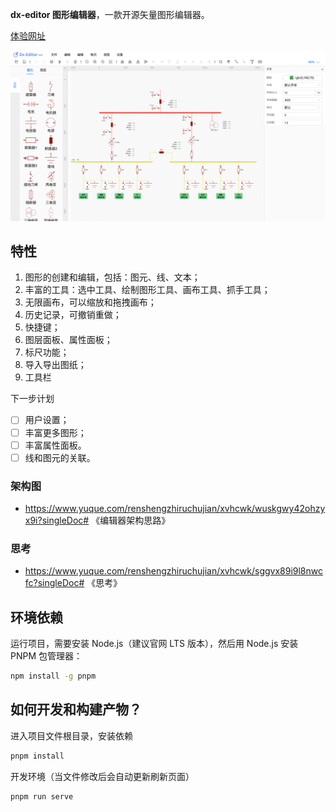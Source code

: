 <!--
 * @Description: 
 * @Author: ldx
 * @Date: 2024-08-20 14:33:49
 * @LastEditors: ldx
 * @LastEditTime: 2024-11-01 14:02:58
-->

**dx-editor 图形编辑器**，一款开源矢量图形编辑器。

[体验网址](https://leidao.github.io/dx-editor/)

![Screenshot](screenshot.png)

## 特性
1.  图形的创建和编辑，包括：图元、线、文本；
2.  丰富的工具：选中工具、绘制图形工具、画布工具、抓手工具；
3.  无限画布，可以缩放和拖拽画布；
4.  历史记录，可撤销重做；
5.  快捷键；
6.  图层面板、属性面板；
7.  标尺功能；
8.  导入导出图纸；
9.  工具栏

下一步计划

- [ ] 用户设置；
- [ ] 丰富更多图形；
- [ ] 丰富属性面板。
- [ ] 线和图元的关联。

### 架构图
- https://www.yuque.com/renshengzhiruchujian/xvhcwk/wuskgwy42ohzyx9i?singleDoc# 《编辑器架构思路》

### 思考
- https://www.yuque.com/renshengzhiruchujian/xvhcwk/sggvx89i9l8nwcfc?singleDoc# 《思考》


## 环境依赖

运行项目，需要安装 Node.js（建议官网 LTS 版本），然后用 Node.js 安装 PNPM 包管理器：

```sh
npm install -g pnpm
```

## 如何开发和构建产物？

进入项目文件根目录，安装依赖

```sh
pnpm install
```

开发环境（当文件修改后会自动更新刷新页面）

```sh
pnpm run serve
```